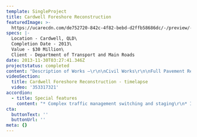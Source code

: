 ```yaml
---
template: SingleProject
title: Cardwell Foreshore Reconstruction
featuredImage: >-
  https://ucarecdn.com/de752720-842c-4f82-bebd-d2ffb58686dc/-/preview/-/enhance/50/
specs: |-
  Location - Cardwell, QLD\
  Completion Date - 2013\
  Value - $30 Million\
  Client - Department of Transport and Main Roads
date: 2013-11-30T03:27:41.346Z
projectstatus: completed
content: "Description of Works –\r\n\nCivil Works\r\n\nFull Pavement Reconstruction of Bruce Highway and local roads\r\n\n* 1.8km long section of an average 16m wide pavement (Bruce Highway)\r\n* 2km of local Access Roads.\r\n* 5 Intersection reconstructions and 1 new roundabout construction\r\n* Granular unbound pavements\r\n* Asphalt Pavement\r\n* Two coat seal pavements\r\n* Design and construct of two carparks\r\n* Stormwater piped culvert crossings\r\n* Demolition of kerbs, pathways, culverts and utilities\r\n* New kerbs, pathways, street lighting and road furniture\r\n* Decorative traffic islands\r\n* New electrical road lighting\r\n\nRock Wall\r\n\nConstruction of 900m of Seawall along the foreshore in a tidal environment.\r\n\n* Blast, sort and process 180,000t of rock armour and haul to site\r\n* 60,000m3 of cut in marine environment to RL – 2.5m\r\n* 19,000m3 of ASS excavation and treatment in an offsite ASS treatment area\r\n* Dewatering and treatment of water before discharge\r\n* Sheet piling to work zone\r\n\nLandscaping\r\n\nConstruction of landscaping features, structures and play equipment along the Cardwell foreshore (3.5km)\r\n\n* Design and construct of numerous structural landscaping features such as amphitheatres, stairs structures, boardwalks, observation platforms and playground structures.\r\n* 20,000m2 of decorative concrete shared pathway\r\n* Two Play Ground facilities\r\n* Basketball court\r\n* Amenity blocks\r\n* Design and construct irrigation reticulation\r\n* Design and construct park lighting"
videoSection:
  title: Cardwell Foreshore Reconstruction - timelapse
  video: '353317321'
accordion:
  - title: Special features
    content: "* Complex traffic management switching and staging\r\n* Impeding construction works that interface with the road users on the Bruce Highway through Cardwell, shops, residents, schools, police station, service stations, council pool, tourist information centre and basketball court.\r\n* Electrical lighting and switching in restricted working areas.\r\n* Construction of Sea Wall in tidal environment\r\n* Environmental management and treatment of Acid Sulphate Soils\r\n* In 2014, this project was a finalist in the Wildcard category at the UDIA QLD Awards for Excellence and a finalist in Category 4 (projects $20 million to $25 million) in the QLD branch CCF Earth Awards. Read the CCF award submission here."
cta:
  buttonText: ''
  buttonUrl: ''
meta: {}
---
```


